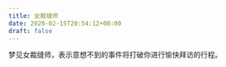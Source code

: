 ```yaml
---
title: 女裁缝师
date: 2020-02-15T20:54:12+08:00
draft: false
---
```


梦见女裁缝师，表示意想不到的事件将打破你进行愉快拜访的行程。<br>
